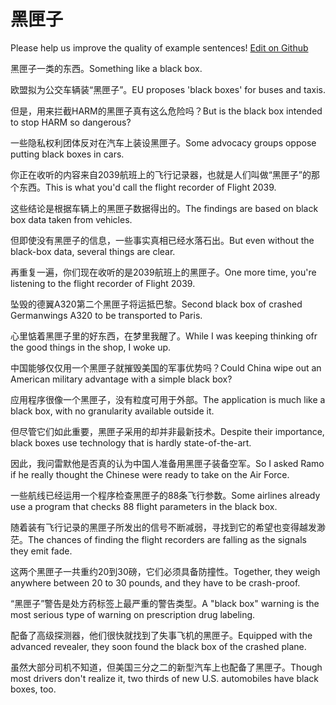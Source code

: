 # 黑匣子

Please help us improve the quality of example sentences! [Edit on Github](https://github.com/jiyushe/jiyu-example-sentence-source/blob/main/chinese/heixiazi.md)

<p><span class="chinese">黑匣子一类的东西。</span><span class="english">Something like a black box.</span></p>

<p><span class="chinese">欧盟拟为公交车辆装“黑匣子”。</span><span class="english">EU proposes 'black boxes' for buses and taxis.</span></p>

<p><span class="chinese">但是，用来拦截HARM的黑匣子真有这么危险吗？</span><span class="english">But is the black box intended to stop HARM so dangerous?</span></p>

<p><span class="chinese">一些隐私权利团体反对在汽车上装设黑匣子。</span><span class="english">Some advocacy groups oppose putting black boxes in cars.</span></p>

<p><span class="chinese">你正在收听的内容来自2039航班上的飞行记录器，也就是人们叫做“黑匣子”的那个东西。</span><span class="english">This is what you'd call the flight recorder of Flight 2039.</span></p>

<p><span class="chinese">这些结论是根据车辆上的黑匣子数据得出的。</span><span class="english">The findings are based on black box data taken from vehicles.</span></p>

<p><span class="chinese">但即使没有黑匣子的信息，一些事实真相已经水落石出。</span><span class="english">But even without the black-box data, several things are clear.</span></p>

<p><span class="chinese">再重复一遍，你们现在收听的是2039航班上的黑匣子。</span><span class="english">One more time, you're listening to the flight recorder of Flight 2039.</span></p>

<p><span class="chinese">坠毁的德翼A320第二个黑匣子将运抵巴黎。</span><span class="english">Second black box of crashed Germanwings A320 to be transported to Paris.</span></p>

<p><span class="chinese">心里惦着黑匣子里的好东西，在梦里我醒了。</span><span class="english">While I was keeping thinking ofr the good things in the shop, I woke up.</span></p>

<p><span class="chinese">中国能够仅仅用一个黑匣子就摧毁美国的军事优势吗？</span><span class="english">Could China wipe out an American military advantage with a simple black box?</span></p>

<p><span class="chinese">应用程序很像一个黑匣子，没有粒度可用于外部。</span><span class="english">The application is much like a black box, with no granularity available outside it.</span></p>

<p><span class="chinese">但尽管它们如此重要，黑匣子采用的却并非最新技术。</span><span class="english">Despite their importance, black boxes use technology that is hardly state-of-the-art.</span></p>

<p><span class="chinese">因此，我问雷默他是否真的认为中国人准备用黑匣子装备空军。</span><span class="english">So I asked Ramo if he really thought the Chinese were ready to take on the Air Force.</span></p>

<p><span class="chinese">一些航线已经运用一个程序检查黑匣子的88条飞行参数。</span><span class="english">Some airlines already use a program that checks 88 flight parameters in the black box.</span></p>

<p><span class="chinese">随着装有飞行记录的黑匣子所发出的信号不断减弱，寻找到它的希望也变得越发渺茫。</span><span class="english">The chances of finding the flight recorders are falling as the signals they emit fade.</span></p>

<p><span class="chinese">这两个黑匣子一共重约20到30磅，它们必须具备防撞性。</span><span class="english">Together, they weigh anywhere between 20 to 30 pounds, and they have to be crash-proof.</span></p>

<p><span class="chinese">“黑匣子”警告是处方药标签上最严重的警告类型。</span><span class="english">A "black box" warning is the most serious type of warning on prescription drug labeling.</span></p>

<p><span class="chinese">配备了高级探测器，他们很快就找到了失事飞机的黑匣子。</span><span class="english">Equipped with the advanced revealer, they soon found the black box of the crashed plane.</span></p>

<p><span class="chinese">虽然大部分司机不知道，但美国三分之二的新型汽车上也配备了黑匣子。</span><span class="english">Though most drivers don't realize it, two thirds of new U.S. automobiles have black boxes, too.</span></p>

